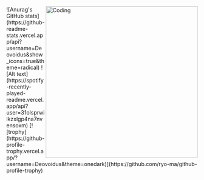   <img align="right" alt="Coding" width="400" src="https://tenor.com/view/helicopter-puppy-helicopter-puppy-wagging-tail-gif-8160737066068723289">
![Anurag's GitHub stats](https://github-readme-stats.vercel.app/api?username=Deovoidus&show_icons=true&theme=radical)
![Alt text](https://spotify-recently-played-readme.vercel.app/api?user=31olsprwilkzxlgp4na7nvensoxm)
[![trophy](https://github-profile-trophy.vercel.app/?username=Deovoidus&theme=onedark)](https://github.com/ryo-ma/github-profile-trophy)

